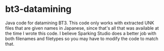 # bt3-datamining
Java code for datamining BT3.
This code only works with extracted UNK files that are given names in Japanese, since that's all that was available at the time I wrote this code.
I believe Sparking Studio does a better job with both filenames and filetypes so you may have to modify the code to match that.
